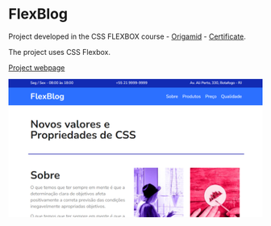 # FlexBlog

Project developed in the CSS FLEXBOX course - [Origamid](https://www.origamid.com/curso/css-flexbox) - [Certificate](https://drive.google.com/file/d/12OmGDoJEFGxdzmWXizsLgPpIXm8LRL4S/view).

The project uses CSS Flexbox.

[Project webpage](https://github.com/kelwynOliveira/FlexBlog/)

![](./thumb.PNG)
